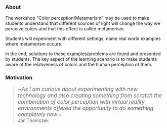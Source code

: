 ### About

The workshop "Color perception/Metamerism" may be used to make students understand that different sources of light will change the way we perceive colors and that this effect is called metamerism.

Students will experiment with different settings, name real world examples where metamerism occurs.

In the end, solutions to these examples/problems are found and presented by students. The key aspect of the learning scenario is to make students aware of the relativeness of colors and the human perception of them.

### Motivation

> <big>~*As I am curious about experimenting with new technology and also creating something from scratch the combination of color perception with virtual reality environments offered the opportunity to do something completely new.*~</big>
<br>Jan Thomczek
